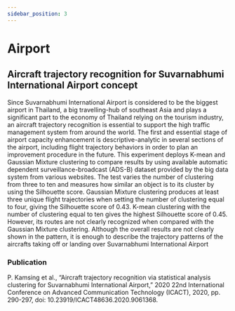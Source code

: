 ```yaml
---
sidebar_position: 3 
---
```


# Airport

## Aircraft trajectory recognition for Suvarnabhumi International Airport concept

Since Suvarnabhumi International Airport is considered to be the biggest airport in Thailand, a big travelling-hub of southeast Asia and plays a significant part to the economy of Thailand relying on the tourism industry, an aircraft trajectory recognition is essential to support the high traffic management system from around the world. The first and essential stage of airport capacity enhancement is descriptive-analytic in several sections of the airport, including flight trajectory behaviors in order to plan an improvement procedure in the future. This experiment deploys K-mean and Gaussian Mixture clustering to compare results by using available automatic dependent surveillance-broadcast (ADS-B) dataset provided by the big data system from various websites. The test varies the number of clustering from three to ten and measures how similar an object is to its cluster by using the Silhouette score. Gaussian Mixture clustering produces at least three unique flight trajectories when setting the number of clustering equal to four, giving the Silhouette score of 0.43. K-mean clustering with the number of clustering equal to ten gives the highest Silhouette score of 0.45. However, its routes are not clearly recognized when compared with the Gaussian Mixture clustering. Although the overall results are not clearly shown in the pattern, it is enough to describe the trajectory patterns of the aircrafts taking off or landing over Suvarnabhumi International Airport

### Publication

P. Kamsing et al., “Aircraft trajectory recognition via statistical analysis clustering for Suvarnabhumi International Airport,” 2020 22nd International Conference on Advanced Communication Technology (ICACT), 2020, pp. 290-297, doi: 10.23919/ICACT48636.2020.9061368.